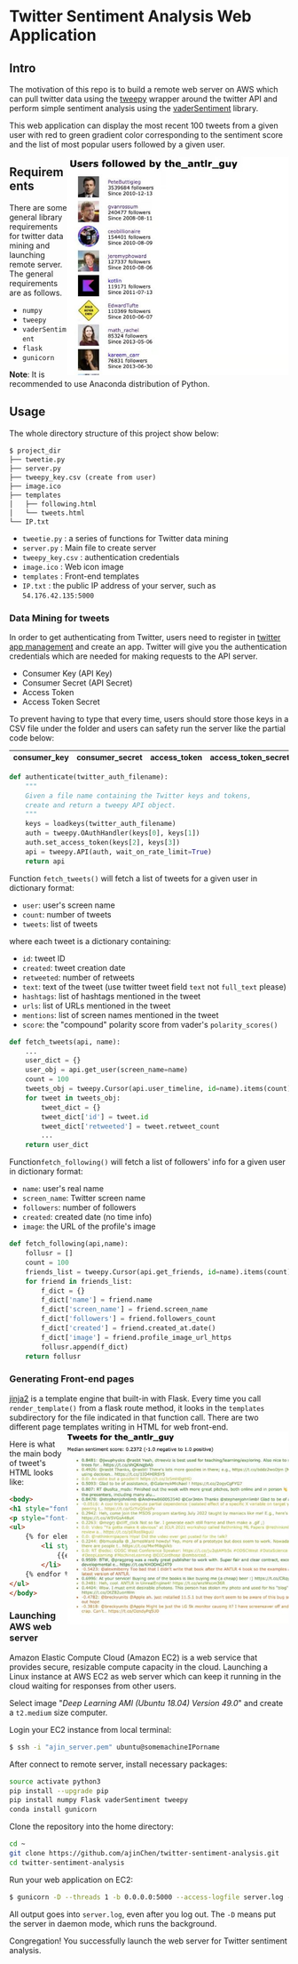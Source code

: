 # Twitter Sentiment Analysis Web Application

## Intro

The motivation of this repo is to build a remote web server on AWS which can pull twitter data using the [tweepy](http://www.tweepy.org/) wrapper around the twitter API and perform simple sentiment analysis using the [vaderSentiment](https://github.com/cjhutto/vaderSentiment) library. 

This web application can display the most recent 100 tweets from a given user with red to green gradient color corresponding to the sentiment score and the list of most popular users followed by a given user.

<img src="images/ex2.png" width="400" align='right'>

## Requirements

There are some general library requirements for twitter data mining and launching remote server. The general requirements are as follows.  

* `numpy`
* `tweepy`
* `vaderSentiment`
* `flask`
* `gunicorn`

**Note**: It is recommended to use Anaconda distribution of Python.

## Usage

The whole directory structure of this project show below:

```
$ project_dir
├── tweetie.py
├── server.py
├── tweepy_key.csv (create from user)
├── image.ico
├── templates
│   ├── following.html
│   └── tweets.html
└── IP.txt
```

* `tweetie.py` : a series of functions for Twitter data mining
* `server.py` : Main file to create server
* `tweepy_key.csv` : authentication credentials
* `image.ico` : Web icon image
* `templates` : Front-end templates
* `IP.txt` : the public IP address of your server, such as `54.176.42.135:5000`



### Data Mining for tweets

In order to get authenticating from Twitter, users need to register in [twitter app management](https://apps.twitter.com/) and create an app. Twitter will give you the authentication credentials which are needed for making requests to the API server. 

* Consumer Key (API Key)
* Consumer Secret (API Secret)
* Access Token
* Access Token Secret	

To prevent having to type that every time, users should store those keys in a CSV file under the folder and users can safety run the server like the partial code below:

| consumer_key | consumer_secret | access_token | access_token_secret |
| ------------ | --------------- | ------------ | ------------------- |

```python
def authenticate(twitter_auth_filename):
    """
    Given a file name containing the Twitter keys and tokens,
    create and return a tweepy API object.
    """
    keys = loadkeys(twitter_auth_filename)
    auth = tweepy.OAuthHandler(keys[0], keys[1])
    auth.set_access_token(keys[2], keys[3])
    api = tweepy.API(auth, wait_on_rate_limit=True)
    return api
```



Function `fetch_tweets()` will fetch a list of tweets for a given user in dictionary format:

* `user`: user's screen name
* `count`: number of tweets
* `tweets`: list of tweets

where each tweet is a dictionary containing:

* `id`: tweet ID
* `created`: tweet creation date
* `retweeted`: number of retweets
* `text`: text of the tweet (use twitter tweet field `text` not `full_text` please)
* `hashtags`: list of hashtags mentioned in the tweet
* `urls`: list of URLs mentioned in the tweet
* `mentions`: list of screen names mentioned in the tweet
* `score`: the "compound" polarity score from vader's `polarity_scores()`

```python
def fetch_tweets(api, name):
    ...
    user_dict = {}
    user_obj = api.get_user(screen_name=name)
    count = 100
    tweets_obj = tweepy.Cursor(api.user_timeline, id=name).items(count)
    for tweet in tweets_obj:
        tweet_dict = {}
        tweet_dict['id'] = tweet.id
        tweet_dict['retweeted'] = tweet.retweet_count
        ...
    return user_dict
```



Function`fetch_following()` will fetch a list of followers' info for a given user in dictionary format:

* `name`: user's real name
* `screen_name`: Twitter screen name
* `followers`: number of followers
* `created`: created date (no time info)
* `image`: the URL of the profile's image

```python
def fetch_following(api,name):
    follusr = []
    count = 100
    friends_list = tweepy.Cursor(api.get_friends, id=name).items(count)
    for friend in friends_list:
        f_dict = {}
        f_dict['name'] = friend.name
        f_dict['screen_name'] = friend.screen_name
        f_dict['followers'] = friend.followers_count
        f_dict['created'] = friend.created_at.date()
        f_dict['image'] = friend.profile_image_url_https
        follusr.append(f_dict)
    return follusr
```



### Generating Front-end pages

[jinja2](http://jinja.pocoo.org/docs/2.9/) is a template engine that built-in with Flask. Every time you call `render_template()` from a flask route method, it looks in the `templates` subdirectory for the file indicated in that function call. There are two different page templates writing in HTML for web front-end.<img src="images/ex1.png" width="400" align='right'> 

Here is what the main body of tweet's HTML looks like:

```html
<body>
<h1 style="font-size:130%; font-family:Verdana, sans-serif;">Tweets for {{results['user']}}</h1>
<p style="font-size:80%; font-family:Verdana, sans-serif;">Median sentiment score: {{results['medi_score']}} (-1.0 negative to 1.0 positive)
<ul>
    {% for element in results['tweets'] %}
        <li style="list-style:square; font-size:70%; font-family:Verdana, sans-serif; color:{{element['color']}}">
            {{element['score']}}: <a style="color:{{element['color']}}" href="https://twitter.com/{{results['user']}}/status/{{element['id']}}">{{element['text']}}</a>
        </li>
    {% endfor %}
</ul>
</body>
```



### Launching AWS web server

Amazon Elastic Compute Cloud (Amazon EC2) is a web service that provides secure, resizable compute capacity in the cloud. Launching a Linux instance at AWS EC2 as web server which can keep it running in the cloud waiting for responses from other users. 

Select image  "*Deep Learning AMI (Ubuntu 18.04) Version 49.0*" and create a `t2.medium` size computer.

Login your EC2 instance from local terminal:

```bash
$ ssh -i "ajin_server.pem" ubuntu@somemachineIPorname
```

After connect to remote server, install necessary packages:

```bash
source activate python3
pip install --upgrade pip
pip install numpy Flask vaderSentiment tweepy
conda install gunicorn
```

Clone the repository into the home directory:

```bash
cd ~
git clone https://github.com/ajinChen/twitter-sentiment-analysis.git
cd twitter-sentiment-analysis
```

Run your web application on EC2:

```bash
$ gunicorn -D --threads 1 -b 0.0.0.0:5000 --access-logfile server.log --timeout 60 server:app tweepy_key.csv
```

All output goes into `server.log`, even after you log out. The `-D` means put the server in daemon mode, which runs the background.

Congregation! You successfully launch the web server for Twitter sentiment analysis.

